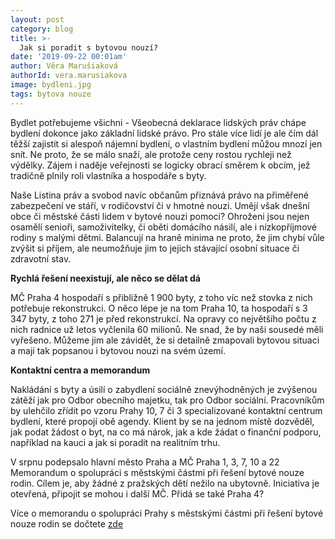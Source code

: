 ```yaml
---
layout: post
category: blog
title: >-  
  Jak si poradit s bytovou nouzí?
date: '2019-09-22 00:01am'
author: Věra Marušiaková
authorId: vera.marusiakova
image: bydleni.jpg
tags: bytova nouze 
---
```


Bydlet potřebujeme všichni - Všeobecná deklarace lidských práv chápe bydlení dokonce jako základní lidské právo. Pro stále více lidí je ale čím dál těžší zajistit si alespoň nájemní bydlení, o vlastním bydlení můžou mnozí jen snít. Ne proto, že se málo snaží, ale protože ceny rostou rychleji než výdělky. Zájem i naděje veřejnosti se logicky obrací směrem k obcím, jež tradičně plnily roli vlastníka a hospodáře s byty. 

Naše Listina práv a svobod navíc občanům přiznává právo na přiměřené zabezpečení ve stáří, v rodičovství či v hmotné nouzi. Umějí však dnešní obce či městské části lidem v bytové nouzi pomoci? Ohroženi jsou nejen osamělí senioři, samoživitelky, či oběti domácího násilí, ale i nízkopříjmové rodiny s malými dětmi. Balancují na hraně minima ne proto, že jim chybí vůle zvýšit si příjem, ale neumožňuje jim to jejich stávající osobní situace či zdravotní stav. 

<b>Rychlá řešení neexistují, ale něco se dělat dá</b>

MČ Praha 4 hospodaří s přibližně 1 900 byty, z toho víc než stovka z nich potřebuje rekonstrukci. O něco lépe je na tom Praha 10, ta hospodaří s 3 347 byty, z toho 271 je před rekonstrukcí. Na opravy co největšího počtu z nich radnice už letos vyčlenila 60 milionů. Ne snad, že by naši sousedé měli vyřešeno. Můžeme jim ale závidět, že si detailně zmapovali bytovou situaci a mají tak popsanou i bytovou nouzi na svém území.

<b>Kontaktní centra a memorandum</b> 

Nakládání s byty a úsilí o zabydlení sociálně znevýhodněných je zvýšenou zátěží jak pro Odbor obecního majetku, tak pro Odbor sociální. Pracovníkům by ulehčilo zřídit po vzoru Prahy 10, 7 či 3 specializované kontaktní centrum bydlení, které propojí obě agendy. Klient by se na jednom místě dozvěděl, jak podat žádost o byt, na co má nárok, jak a kde žádat o finanční podporu, například na kauci a jak si poradit na realitním trhu.

V srpnu podepsalo hlavní město Praha a MČ Praha 1, 3, 7, 10 a 22 Memorandum o spolupráci s městskými částmi při řešení bytové nouze rodin. Cílem je, aby žádné z pražských dětí nežilo na ubytovně. Iniciativa je otevřená, připojit se mohou i další MČ. Přidá se také Praha 4?

Více o memorandu o spolupráci Prahy s městskými částmi při řešení bytové nouze rodin se dočtete [zde](http://www.praha.eu/jnp/cz/o_meste/magistrat/tiskovy_servis/tiskove_zpravy/praha_schvalila_memorandum_o_spolupraci.html?fbclid=IwAR2LJ_y2hlNvKU2b11Tk-lrtJDCYXQhUmy366qVN9OlBgNoYuZPzVHZxD_Q)

